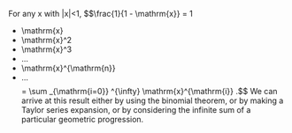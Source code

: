 For any x with |x|\<1, $$\frac{1}{1 - \mathrm{x}}
= 1
+ \mathrm{x}
+ \mathrm{x}^2
+ \mathrm{x}^3
+ ...
+ \mathrm{x}^{\mathrm{n}}
+ ...$$ $$= \sum _{\mathrm{i=0}} ^{\infty} \mathrm{x}^{\mathrm{i}} .$$
We can arrive at this result either by using the binomial theorem, or by
making a Taylor series expansion, or by considering the infinite sum of
a particular geometric progression.
